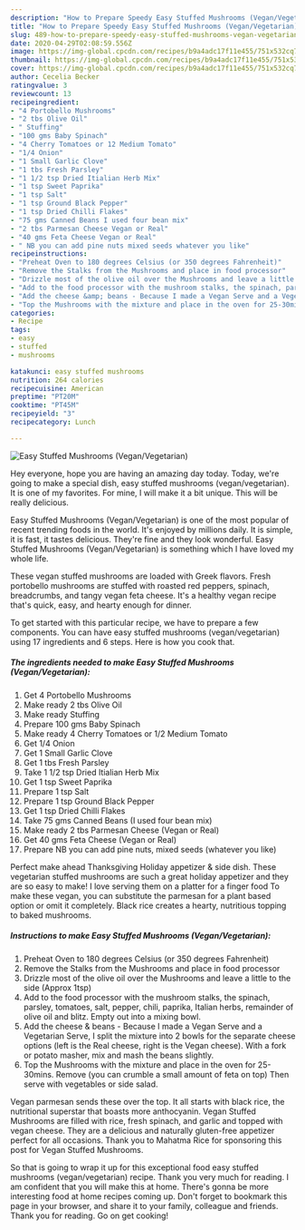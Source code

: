 ```yaml
---
description: "How to Prepare Speedy Easy Stuffed Mushrooms (Vegan/Vegetarian)"
title: "How to Prepare Speedy Easy Stuffed Mushrooms (Vegan/Vegetarian)"
slug: 489-how-to-prepare-speedy-easy-stuffed-mushrooms-vegan-vegetarian
date: 2020-04-29T02:08:59.556Z
image: https://img-global.cpcdn.com/recipes/b9a4adc17f11e455/751x532cq70/easy-stuffed-mushrooms-veganvegetarian-recipe-main-photo.jpg
thumbnail: https://img-global.cpcdn.com/recipes/b9a4adc17f11e455/751x532cq70/easy-stuffed-mushrooms-veganvegetarian-recipe-main-photo.jpg
cover: https://img-global.cpcdn.com/recipes/b9a4adc17f11e455/751x532cq70/easy-stuffed-mushrooms-veganvegetarian-recipe-main-photo.jpg
author: Cecelia Becker
ratingvalue: 3
reviewcount: 13
recipeingredient:
- "4 Portobello Mushrooms"
- "2 tbs Olive Oil"
- " Stuffing"
- "100 gms Baby Spinach"
- "4 Cherry Tomatoes or 12 Medium Tomato"
- "1/4 Onion"
- "1 Small Garlic Clove"
- "1 tbs Fresh Parsley"
- "1 1/2 tsp Dried Itialian Herb Mix"
- "1 tsp Sweet Paprika"
- "1 tsp Salt"
- "1 tsp Ground Black Pepper"
- "1 tsp Dried Chilli Flakes"
- "75 gms Canned Beans I used four bean mix"
- "2 tbs Parmesan Cheese Vegan or Real"
- "40 gms Feta Cheese Vegan or Real"
- " NB you can add pine nuts mixed seeds whatever you like"
recipeinstructions:
- "Preheat Oven to 180 degrees Celsius (or 350 degrees Fahrenheit)"
- "Remove the Stalks from the Mushrooms and place in food processor"
- "Drizzle most of the olive oil over the Mushrooms and leave a little to the side (Approx 1tsp)"
- "Add to the food processor with the mushroom stalks, the spinach, parsley, tomatoes, salt, pepper, chili, paprika, Italian herbs, remainder of olive oil and blitz. Empty out into a mixing bowl."
- "Add the cheese &amp; beans - Because I made a Vegan Serve and a Vegetarian Serve, I split the mixture into 2 bowls for the separate cheese options (left is the Real cheese, right is the Vegan cheese). With a fork or potato masher, mix and mash the beans slightly."
- "Top the Mushrooms with the mixture and place in the oven for 25-30mins. Remove (you can crumble a small amount of feta on top) Then serve with vegetables or side salad."
categories:
- Recipe
tags:
- easy
- stuffed
- mushrooms

katakunci: easy stuffed mushrooms 
nutrition: 264 calories
recipecuisine: American
preptime: "PT20M"
cooktime: "PT45M"
recipeyield: "3"
recipecategory: Lunch

---
```



![Easy Stuffed Mushrooms (Vegan/Vegetarian)](https://img-global.cpcdn.com/recipes/b9a4adc17f11e455/751x532cq70/easy-stuffed-mushrooms-veganvegetarian-recipe-main-photo.jpg)

Hey everyone, hope you are having an amazing day today. Today, we're going to make a special dish, easy stuffed mushrooms (vegan/vegetarian). It is one of my favorites. For mine, I will make it a bit unique. This will be really delicious.

Easy Stuffed Mushrooms (Vegan/Vegetarian) is one of the most popular of recent trending foods in the world. It's enjoyed by millions daily. It is simple, it is fast, it tastes delicious. They're fine and they look wonderful. Easy Stuffed Mushrooms (Vegan/Vegetarian) is something which I have loved my whole life.

These vegan stuffed mushrooms are loaded with Greek flavors. Fresh portobello mushrooms are stuffed with roasted red peppers, spinach, breadcrumbs, and tangy vegan feta cheese. It&#39;s a healthy vegan recipe that&#39;s quick, easy, and hearty enough for dinner.


To get started with this particular recipe, we have to prepare a few components. You can have easy stuffed mushrooms (vegan/vegetarian) using 17 ingredients and 6 steps. Here is how you cook that.

<!--inarticleads1-->

##### The ingredients needed to make Easy Stuffed Mushrooms (Vegan/Vegetarian):

1. Get 4 Portobello Mushrooms
1. Make ready 2 tbs Olive Oil
1. Make ready  Stuffing
1. Prepare 100 gms Baby Spinach
1. Make ready 4 Cherry Tomatoes or 1/2 Medium Tomato
1. Get 1/4 Onion
1. Get 1 Small Garlic Clove
1. Get 1 tbs Fresh Parsley
1. Take 1 1/2 tsp Dried Itialian Herb Mix
1. Get 1 tsp Sweet Paprika
1. Prepare 1 tsp Salt
1. Prepare 1 tsp Ground Black Pepper
1. Get 1 tsp Dried Chilli Flakes
1. Take 75 gms Canned Beans (I used four bean mix)
1. Make ready 2 tbs Parmesan Cheese (Vegan or Real)
1. Get 40 gms Feta Cheese (Vegan or Real)
1. Prepare  NB you can add pine nuts, mixed seeds (whatever you like)


Perfect make ahead Thanksgiving Holiday appetizer &amp; side dish. These vegetarian stuffed mushrooms are such a great holiday appetizer and they are so easy to make! I love serving them on a platter for a finger food To make these vegan, you can substitute the parmesan for a plant based option or omit it completely. Black rice creates a hearty, nutritious topping to baked mushrooms. 

<!--inarticleads2-->

##### Instructions to make Easy Stuffed Mushrooms (Vegan/Vegetarian):

1. Preheat Oven to 180 degrees Celsius (or 350 degrees Fahrenheit)
1. Remove the Stalks from the Mushrooms and place in food processor
1. Drizzle most of the olive oil over the Mushrooms and leave a little to the side (Approx 1tsp)
1. Add to the food processor with the mushroom stalks, the spinach, parsley, tomatoes, salt, pepper, chili, paprika, Italian herbs, remainder of olive oil and blitz. Empty out into a mixing bowl.
1. Add the cheese &amp; beans - Because I made a Vegan Serve and a Vegetarian Serve, I split the mixture into 2 bowls for the separate cheese options (left is the Real cheese, right is the Vegan cheese). With a fork or potato masher, mix and mash the beans slightly.
1. Top the Mushrooms with the mixture and place in the oven for 25-30mins. Remove (you can crumble a small amount of feta on top) Then serve with vegetables or side salad.


Vegan parmesan sends these over the top. It all starts with black rice, the nutritional superstar that boasts more anthocyanin. Vegan Stuffed Mushrooms are filled with rice, fresh spinach, and garlic and topped with vegan cheese. They are a delicious and naturally gluten-free appetizer perfect for all occasions. Thank you to Mahatma Rice for sponsoring this post for Vegan Stuffed Mushrooms. 

So that is going to wrap it up for this exceptional food easy stuffed mushrooms (vegan/vegetarian) recipe. Thank you very much for reading. I am confident that you will make this at home. There's gonna be more interesting food at home recipes coming up. Don't forget to bookmark this page in your browser, and share it to your family, colleague and friends. Thank you for reading. Go on get cooking!

